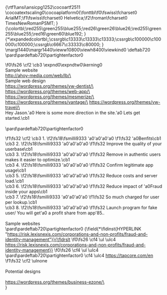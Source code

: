 {\rtf1\ansi\ansicpg1252\cocoartf2511
\cocoatextscaling0\cocoaplatform0{\fonttbl\f0\fswiss\fcharset0 ArialMT;\f1\fswiss\fcharset0 Helvetica;\f2\froman\fcharset0 TimesNewRomanPSMT;
}
{\colortbl;\red255\green255\blue255;\red26\green26\blue26;\red255\green255\blue255;\red16\green60\blue192;
}
{\*\expandedcolortbl;;\cssrgb\c13333\c13333\c13333;\cssrgb\c100000\c100000\c100000;\cssrgb\c6667\c33333\c80000;
}
\margl1440\margr1440\vieww10800\viewh8400\viewkind0
\deftab720
\pard\pardeftab720\partightenfactor0

\f0\fs26 \cf2 \cb3 \expnd0\expndtw0\kerning0
\
Sample website\
http://ahoy-media.com/web/lb/\
\
Sample web design \
https://wordpress.org/themes/vw-dentist/\
https://wordpress.org/themes/web-app/\
https://wordpress.org/themes/mesmerize/\
https://wordpress.org/themes/vantage/\
https://wordpress.org/themes/vw-travel/\
\
Hey Jason.\'a0 Here is some more direction in the site.\'a0 Lets get started.\cb1 \
\
\pard\pardeftab720\partightenfactor0

\f1\fs32 \cf2 \cb3 1.
\f2\fs18\fsmilli9333 \'a0\'a0\'a0\'a0 
\f1\fs32 \'a0Benfits\cb1 \
\cb3 2.
\f2\fs18\fsmilli9333 \'a0\'a0\'a0\'a0 
\f1\fs32 Improve the quality of your userbase\cb1 \
\cb3 3.
\f2\fs18\fsmilli9333 \'a0\'a0\'a0\'a0 
\f1\fs32 Remove in authentic users makes it easier to optimize.\cb1 \
\cb3 4.
\f2\fs18\fsmilli9333 \'a0\'a0\'a0\'a0 
\f1\fs32 Confirm legitimate app usage\cb1 \
\cb3 5.
\f2\fs18\fsmilli9333 \'a0\'a0\'a0\'a0 
\f1\fs32 Reduce costs and server load.\cb1 \
\cb3 6.
\f2\fs18\fsmilli9333 \'a0\'a0\'a0\'a0 
\f1\fs32 Reduce impact of \'a0Fraud inside your apps\cb1 \
\cb3 7.
\f2\fs18\fsmilli9333 \'a0\'a0\'a0\'a0 
\f1\fs32 So much charged for user per lookup.\cb1 \
\cb3 8.
\f2\fs18\fsmilli9333 \'a0\'a0\'a0\'a0 
\f1\fs32 Launch program for fake user/ You will get\'a0 a profit share from app\'85..\
\
Sample websites\
\pard\pardeftab720\partightenfactor0
{\field{\*\fldinst{HYPERLINK "https://risk.lexisnexis.com/corporations-and-non-profits/fraud-and-identity-management"}}{\fldrslt 
\f0\fs26 \cf4 \ul \ulc4 https://risk.lexisnexis.com/corporations-and-non-profits/fraud-and-identity-management}}
\f0\fs26 \cf4 \ul \ulc4 \
\pard\pardeftab720\partightenfactor0
\cf4 \ulc4 https://tapcore.com/en
\f1\fs32 \cf2 \ulnone \
\
Potential designs \
\
https://wordpress.org/themes/business-ezone/\
\
}